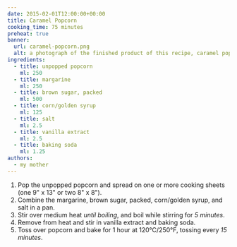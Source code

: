 ```yaml
---
date: 2015-02-01T12:00:00+00:00
title: Caramel Popcorn
cooking_time: 75 minutes
preheat: true
banner:
  url: caramel-popcorn.png
  alt: a photograph of the finished product of this recipe, caramel popcorn, spread liberally across the popcorn, but not enough to fully-coat it
ingredients:
  - title: unpopped popcorn
    ml: 250
  - title: margarine
    ml: 250
  - title: brown sugar, packed
    ml: 500
  - title: corn/golden syrup
    ml: 125
  - title: salt
    ml: 2.5
  - title: vanilla extract
    ml: 2.5
  - title: baking soda
    ml: 1.25
authors:
  - my mother
---
```


1. Pop the unpopped popcorn and spread on one or more cooking sheets (one 9" x 13" or two 8" x 8").
2. Combine the margarine, brown sugar, packed, corn/golden syrup, and salt in a pan.
3. Stir over medium heat *until boiling*, and boil while stirring for *5 minutes*.
4. Remove from heat and stir in vanilla extract and baking soda.
5. Toss over popcorn and <span id="preheat-step">bake for 1 hour at 120°C/250°F</span>, tossing every *15 minutes*.
